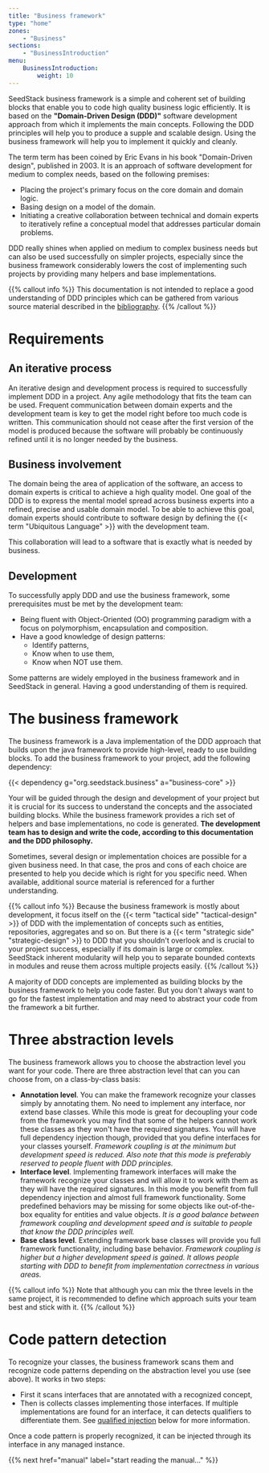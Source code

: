 ```yaml
---
title: "Business framework"
type: "home"
zones:
    - "Business"
sections:
    - "BusinessIntroduction"
menu:
    BusinessIntroduction:
        weight: 10
---
```


SeedStack business framework is a simple and coherent set of building blocks that enable you to code high quality business 
logic efficiently. It is based on the **"Domain-Driven Design (DDD)"** software development approach from which it implements
the main concepts. Following the DDD principles will help you to produce a supple and scalable design. Using the business
framework will help you to implement it quickly and cleanly.<!--more-->

The term term has been coined by Eric Evans in his book "Domain-Driven design", published in 2003. It is an approach of
software development for medium to complex needs, based on the following premises:

* Placing the project's primary focus on the core domain and domain logic.
* Basing design on a model of the domain.
* Initiating a creative collaboration between technical and domain experts to iteratively refine a conceptual model that 
addresses particular domain problems.

DDD really shines when applied on medium to complex business needs but can also be used successfully on simpler projects, 
especially since the business framework considerably lowers the cost of implementing such projects by providing many 
helpers and base implementations.

{{% callout info %}}
This documentation is not intended to replace a good understanding of DDD principles which can be gathered from various
source material described in the [bibliography](bibliography).
{{% /callout %}}

# Requirements

## An iterative process

An iterative design and development process is required to successfully implement DDD in a project. Any agile methodology
that fits the team can be used. Frequent communication between domain experts and the development team is key to get
the model right before too much code is written. This communication should not cease after the first version of the model
is produced because the software will probably be continuously refined until it is no longer needed by the business.

## Business involvement

The domain being the area of application of the software, an access to domain experts is critical to achieve a high quality
model. One goal of the DDD is to express the mental model spread across business experts into a refined, precise and
usable domain model. To be able to achieve this goal, domain experts should contribute to software design by defining
the {{< term "Ubiquitous Language" >}} with the development team.

This collaboration will lead to a software that is exactly what is needed by business.

## Development

To successfully apply DDD and use the business framework, some prerequisites must be met by the development team:

* Being fluent with Object-Oriented (OO) programming paradigm with a focus on polymorphism, encapsulation and composition.
* Have a good knowledge of design patterns:
    * Identify patterns,
    * Know when to use them,
    * Know when NOT use them.

Some patterns are widely employed in the business framework and in SeedStack in general. Having a good understanding of
them is required.

# The business framework

The business framework is a Java implementation of the DDD approach that builds upon the java framework to provide 
high-level, ready to use building blocks. To add the business framework to your project, add the following dependency:

{{< dependency g="org.seedstack.business" a="business-core" >}}

Your will be guided through the design and development of your project but it is crucial for its success to understand the 
concepts and the associated building blocks. While the business framework provides a rich set of helpers and base 
implementations, no code is generated. **The development team has to design and write the code, according to this 
documentation and the DDD philosophy.**

Sometimes, several design or implementation choices are possible for a given business need. In that case, the pros 
and cons of each choice are presented to help you decide which is right for you specific need. When available, additional 
source material is referenced for a further understanding.

{{% callout info %}}
Because the business framework is mostly about development, it focus itself on the {{< term "tactical side" "tactical-design" >}} 
of DDD with the implementation of concepts such as entities, repositories, aggregates and so on. But there is a 
{{< term "strategic side" "strategic-design" >}} to DDD that you shouldn't overlook and is crucial to your project success, 
especially if its domain is large or complex. SeedStack inherent modularity will help you to separate bounded contexts 
in modules and reuse them across multiple projects easily.
{{% /callout %}}

A majority of DDD concepts are implemented as building blocks by the business framework to help you code faster. But you
don't always want to go for the fastest implementation and may need to abstract your code from the framework a bit further.

# Three abstraction levels

The business framework allows you to choose the abstraction level you want for your code. There are three abstraction
level that can you can choose from, on a class-by-class basis:

* **Annotation level**. You can make the framework recognize your classes simply by annotating them. No need to implement any
interface, nor extend base classes. While this mode is great for decoupling your code from the framework you may find that
some of the helpers cannot work these classes as they won't have the required signatures. You will have full dependency
injection though, provided that you define interfaces for your classes yourself. *Framework coupling is at the minimum
but development speed is reduced. Also note that this mode is preferably reserved to people fluent with DDD principles.*
* **Interface level**. Implementing framework interfaces will make the framework recognize your classes and will allow
it to work with them as they will have the required signatures. In this mode you benefit from full dependency injection
and almost full framework functionality. Some predefined behaviors may be missing for some objects like out-of-the-box
equality for entities and value objects. *It is a good balance between framework coupling and development speed and is
suitable to people that know the DDD principles well.*
* **Base class level**. Extending framework base classes will provide you full framework functionality, including base
behavior. *Framework coupling is higher but a higher development speed is gained. It allows people starting with DDD to
benefit from implementation correctness in various areas.*

{{% callout info %}}
Note that although you can mix the three levels in the same project, it is recommended to define which approach suits
your team best and stick with it.
{{% /callout %}}

# Code pattern detection

To recognize your classes, the business framework scans them and recognize code patterns depending on the abstraction
level you use (see above). It works in two steps:

* First it scans interfaces that are annotated with a recognized concept,
* Then is collects classes implementing those interfaces. If multiple implementations are found for an interface, it
can detects qualifiers to differentiate them. See [qualified injection](#qualified-injection) below for more information.

Once a code pattern is properly recognized, it can be injected through its interface in any managed instance.

{{% next href="manual" label="start reading the manual..." %}}
